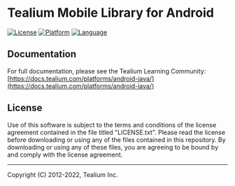 # Tealium Mobile Library for Android

[![License](https://img.shields.io/badge/license-Proprietary-blue.svg?style=flat
            )](https://github.com/Tealium/tealium-java/blob/master/LICENSE.txt)
[![Platform](https://img.shields.io/badge/Platform-Android-lightgrey.svg?style=flat
             )](https://developer.android.com/guide/index.html)
[![Language](https://img.shields.io/badge/Language-Java-orange.svg?style=flat
             )](https://developer.android.com/reference/packages.html) 

## Documentation
For full documentation, please see the Tealium Learning Community:
[https://docs.tealium.com/platforms/android-java/](https://docs.tealium.com/platforms/android-java/)       

## License
Use of this software is subject to the terms and conditions of the license agreement contained in the file titled "LICENSE.txt".  Please read the license before downloading or using any of the files contained in this repository. By downloading or using any of these files, you are agreeing to be bound by and comply with the license agreement.

 
---
Copyright (C) 2012-2022, Tealium Inc.